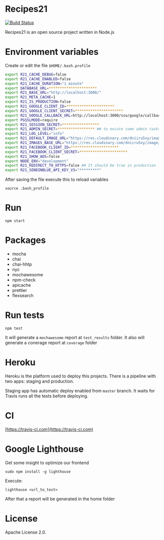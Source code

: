 # Recipes21

[![Build Status](https://travis-ci.com/andrescanavesi/recetas-node-back.svg?branch=master)](https://travis-ci.com/andrescanavesi/recetas-node-back)

Recipes21 is an open source project written in Node.js

# Environment variables

Create or edit the file `$HOME/.bash.profile`

```bash
export R21_CACHE_DEBUG=false
export R21_CACHE_ENABLED=false
export R21_CACHE_DURATION="1 minute"
export DATABASE_URL=**********************
export R21_BASE_URL="http://localhost:3000/"
export R21_META_CACHE=1
export R21_IS_PRODUCTION=false
export R21_GOOGLE_CLIENT_ID=**********************
export R21_GOOGLE_CLIENT_SECRET=**********************
export R21_GOOGLE_CALLBACK_URL=http://localhost:3000/sso/google/callback
export PGSSLMODE=require
export R21_SESSION_SECRET=*****************
export R21_ADMIN_SECRET=***************** ## to excute some admin tasks
export R21_LOG_LEVEL="info"
export R21_DEFAULT_IMAGE_URL="https://res.cloudinary.com/dniiru5xy/image/upload/c_scale,w_900,q_auto:low/v1564258209/recipes21/default.jpg"
export R21_IMAGES_BASE_URL="https://res.cloudinary.com/dniiru5xy/image/upload/c_scale,w_900,q_auto:low/v1564258209/recipes21/"
export R21_FACEBOOK_CLIENT_ID=**********************
export R21_FACEBOOK_CLIENT_SECRET=**********************
export R21_SHOW_ADS=false
export NODE_ENV="development"
export R21_REDIRECT_TO_HTTPS=false ## It should be true in production
export R21_SENDINBLUE_API_KEY_V3="*********"
```

After saving the file execute this to reload variables

`source .bash_profile`

# Run

`npm start`

# Packages

-   mocha
-   chai
-   chai-hhtp
-   nyc
-   mochawesome
-   npm-check
-   apicache
-   prettier
-   flexsearch

# Run tests

`npm test`

It will generate a `mochawesome` report at `test_results` folder. It also
will generate a conerage report at `coverage` folder

# Heroku

Heroku is the platform used to deploy this projects.
There is a pipeline with two apps: staging and production.

Staging app has automatic deploy enabled from `master` branch. It waits for Travis runs all the tests
before deploying.

# CI

[https://travis-ci.com](https://travis-ci.com)

# Google Lighthouse

Get some insight to optimize our frontend

`sudo npm install -g lighthouse`

Execute:

`lighthouse <url_to_test>`

After that a report will be generated in the home folder

# License

Apache License 2.0.
